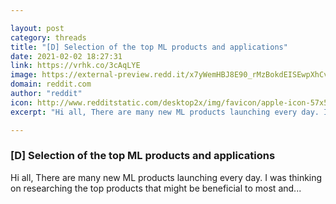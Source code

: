 ```yaml
---

layout: post
category: threads
title: "[D] Selection of the top ML products and applications"
date: 2021-02-02 18:27:31
link: https://vrhk.co/3cAqLYE
image: https://external-preview.redd.it/x7yWemHBJ8E90_rMzBokdEISEwpXhCvK29sG1g4UfwU.jpg?width=480&height=251.308900524&auto=webp&crop=480:251.308900524,smart&s=9a7d3bcd6b0824b312e8e660c3ca12bfa20d2c6f
domain: reddit.com
author: "reddit"
icon: http://www.redditstatic.com/desktop2x/img/favicon/apple-icon-57x57.png
excerpt: "Hi all, There are many new ML products launching every day. I was thinking on researching the top products that might be beneficial to most and..."

---
```


### [D] Selection of the top ML products and applications

Hi all, There are many new ML products launching every day. I was thinking on researching the top products that might be beneficial to most and...